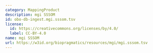 ```yaml
---
category: MappingProduct
description: mgi SSSOM
id: obo-db-ingest.mgi.sssom.tsv
license:
  id: https://creativecommons.org/licenses/by/4.0/
  label: CC-BY-4.0
name: mgi SSSOM
url: https://w3id.org/biopragmatics/resources/mgi/mgi.sssom.tsv
---
```

